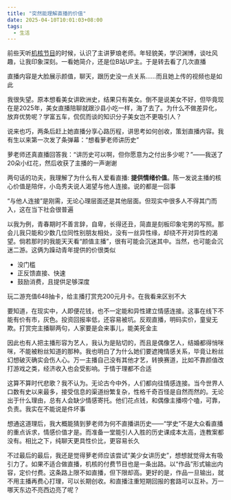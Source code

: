 ```yaml
---
title: "突然能理解直播的价值"
date: 2025-04-10T10:01:03+08:00
tags: 
  - 生活
---
```


前些天听[机核节目](https://www.gcores.com/radios/195696)的时候，认识了主讲萝琅老师。年轻貌美，学识渊博，谈吐风趣，让我印象深刻。一看她简介，还是位B站UP主。于是转去看了几次直播

直播内容是大脸展示颜值，聊天，跟历史没一点关系……而且她上传的视频也是如此

我很失望。原本想看美女讲欧洲史，结果只有美女。倒不是说美女不好，但毕竟现在是2025年，美女直播陪聊就跟沙县小吃一样，海了去了。为什么不做差异化，放弃优势呢？学富五车，侃侃而谈的知识分子美女岂不更吸引人？

说来也巧，两条后赶上她直播分享心路历程，讲思考如何创收，策划直播内容。我有生以来第一次发了条弹幕：“想看萝老师讲历史”

萝老师还真直播回答我：“讲历史可以啊，但你愿意为之付出多少呢？”——我送了20朵小红花，然后收获了主播的一声谢谢

两句话的功夫，我理解了为什么有人爱看直播: **提供情绪价值**。陈一发说主播的核心价值是陪伴，小岛秀夫说人渴望与他人连接。说的都是一回事

“与他人连接”是刚需，无论心理层面还是其他层面。但现实中很多人不得其门而入，这在当下社会很普遍

以我为例，青春期时不善言辞，自卑，长得还丑，简直是刻板印象宅男的写照。那会儿我只能和少数几位同性别朋友相处，没有一丝异性缘，却绕不开对异性的渴望。倘若那时的我能天天看“颜值主播”，很有可能会沉迷其中。当然，也可能会沉迷二游。这俩为躁动青年提供的价很类似
* 没门槛
* 正反馈直接、快速
* 鼓励消费，且提供足够深度

玩二游充值648抽卡，给主播打赏充200元月卡。在我看来区别不大

要知道，在现实中，人即便花钱，也不一定能和异性建立情感连接。这事在线下不能有价有市，灰色。投资回报率低，还容易被坑。反观直播，明码实价，童叟无欺。打赏完主播聊两句，人家要是会来事儿，能美死金主

因此也有人把主播形容为艺人，我认为是贴切的，而且是偶像艺人，结婚都得悄咪咪，不能被粉丝知道的那种。我也明白了为什么她们要遮掩情感关系，毕竟让粉丝幻想破灭确实会伤人心。万一主播自己没有其他才艺，转换赛道，比如不靠颜值改打游戏之类，经济收入也会受影响。于情于理都不合适

这算不算时代悲歌？我不认为。无论古今中外，人们都向往情感连接。当今世界人口数有史以来最多，接受信息的渠道纷繁复杂，性格千奇百怪是自然而然的。无论出于什么理由，总有人会缺少情感寄托。他们花点钱，和偶像主播唠个嗑，可靠，负责。我实在不能说是件坏事

想通这道理后，我大概能猜到萝老师为何不直播讲历史——“学史”不是大众看直播的重点诉求，情感价值才是。而准备一堂能引人入胜的历史课成本太高，连教案都没有。相比之下，纯聊天更具性价比，更容易长久

不过最后的最后，我还是觉得萝老师应该尝试“美少女讲历史”，想想就觉得太有吸引力了。如果不适合做直播，机核的付费节目也是一条出路。以“作品”形式输出内容，定价付费。这条路上限不如直播，但下限却高。更好的是，作品一旦输出，就不用主播再费心打理，可以长期创收。和直播注重短期回报的套路可以互补。万一哪天东边不亮西边亮了呢？